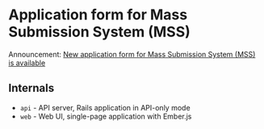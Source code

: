 # Application form for Mass Submission System (MSS)

Announcement: [New application form for Mass Submission System (MSS) is available](https://www.ddbj.nig.ac.jp/news/en/2022-06-15-e.html)

## Internals

- `api` - API server, Rails application in API-only mode
- `web` - Web UI, single-page application with Ember.js
